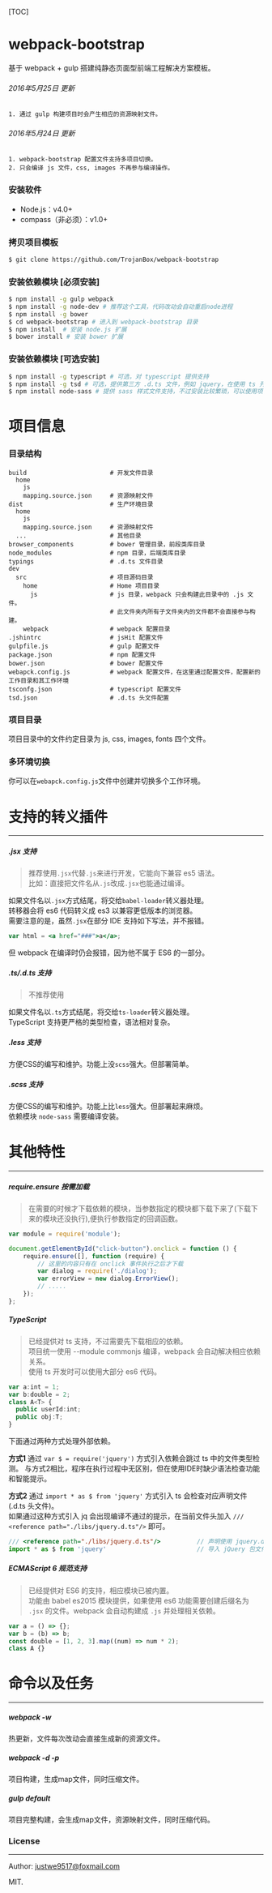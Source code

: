 [TOC]

# webpack-bootstrap
基于 webpack + gulp 搭建纯静态页面型前端工程解决方案模板。
###### 2016年5月25日 更新
    1. 通过 gulp 构建项目时会产生相应的资源映射文件。

###### 2016年5月24日 更新
    1. webpack-bootstrap 配置文件支持多项目切换。
    2. 只会编译 js 文件，css, images 不再参与编译操作。

### 安装软件
- Node.js：v4.0+
- compass（非必须）：v1.0+

### 拷贝项目模板
``` bash
$ git clone https://github.com/TrojanBox/webpack-bootstrap
```

### 安装依赖模块 [必须安装]
``` bash
$ npm install -g gulp webpack
$ npm install -g node-dev # 推荐这个工具，代码改动会自动重启node进程
$ npm install -g bower
$ cd webpack-bootstrap # 进入到 webpack-bootstrap 目录 
$ npm install  # 安装 node.js 扩展
$ bower install # 安装 bower 扩展
```

### 安装依赖模块 [可选安装]
``` bash
$ npm install -g typescript # 可选，对 typescript 提供支持
$ npm install -g tsd # 可选，提供第三方 .d.ts 文件，例如 jquery，在使用 ts 开发时有效
$ npm install node-sass # 提供 sass 样式文件支持，不过安装比较繁琐，可以使用项目代替方案 LESS
```

# 项目信息
### 目录结构
```
build                       # 开发文件目录
  home
    js
    mapping.source.json     # 资源映射文件
dist                        # 生产环境目录
  home
    js
    mapping.source.json     # 资源映射文件
  ...                       # 其他目录
browser_components          # bower 管理目录，前段类库目录
node_modules                # npm 目录，后端类库目录
typings                     # .d.ts 文件目录
dev
  src                       # 项目源码目录
    home                    # Home 项目目录
      js                    # js 目录，webpack 只会构建此目录中的 .js 文件。
                            # 此文件夹内所有子文件夹内的文件都不会直接参与构建。
    webpack                 # webpack 配置目录
.jshintrc                   # jsHit 配置文件
gulpfile.js                 # gulp 配置文件
package.json                # npm 配置文件
bower.json                  # bower 配置文件
webapck.config.js           # webpack 配置文件，在这里通过配置文件，配置新的工作目录和其工作环境
tsconfg.json                # typescript 配置文件
tsd.json                    # .d.ts 头文件配置
```

### 项目目录
项目目录中的文件约定目录为 js, css, images, fonts 四个文件。

### 多环境切换
你可以在`webapck.config.js`文件中创建并切换多个工作环境。

# 支持的转义插件
----
##### .jsx 支持
> 推荐使用`.jsx`代替`.js`来进行开发，它能向下兼容 es5 语法。  
> 比如：直接把文件名从`.js`改成`.jsx`也能通过编译。  

如果文件名以`.jsx`方式结尾，将交给`babel-loader`转义器处理。  
转移器会将 es6 代码转义成 es3 以兼容更低版本的浏览器。  
需要注意的是，虽然`.jsx`在部分 IDE 支持如下写法，并不报错。  
``` jsx
var html = <a href="###">a</a>;
```
但 webpack 在编译时仍会报错，因为他不属于 ES6 的一部分。  

##### .ts/.d.ts 支持
> 不推荐使用

如果文件名以`.ts`方式结尾，将交给`ts-loader`转义器处理。  
TypeScript 支持更严格的类型检查，语法相对复杂。  

##### .less 支持
方便CSS的编写和维护。功能上没`scss`强大。但部署简单。

##### .scss 支持
方便CSS的编写和维护。功能上比`less`强大。但部署起来麻烦。  
依赖模块 `node-sass` 需要编译安装。  


# 其他特性
----
##### require.ensure 按需加载
> 在需要的时候才下载依赖的模块，当参数指定的模块都下载下来了(下载下来的模块还没执行),便执行参数指定的回调函数。

```js
var module = require('module');

document.getElementById("click-button").onclick = function () {
    require.ensure([], function (require) {
        // 这里的内容只有在 onclick 事件执行之后才下载
        var dialog = require('./dialog');
        var errorView = new dialog.ErrorView();
        // .....
    });
};
```

##### TypeScript
> 已经提供对 ts 支持，不过需要先下载相应的依赖。  
> 项目统一使用 --module commonjs 编译，webpack 会自动解决相应依赖关系。  
> 使用 ts 开发时可以使用大部分 es6 代码。

```typescript
var a:int = 1;
var b:double = 2;
class A<T> {
  public userId:int;
  public obj:T;
}
```

下面通过两种方式处理外部依赖。    

**方式1**
通过 `var $ = require('jquery')` 方式引入依赖会跳过 ts 中的文件类型检测。
与方式2相比，程序在执行过程中无区别，但在使用IDE时缺少语法检查功能和智能提示。

**方式2**
通过 `import * as $ from 'jquery'` 方式引入 ts 会检查对应声明文件(.d.ts 头文件)。  
如果通过这种方式引入 jq 会出现编译不通过的提示，在当前文件头加入 `/// <reference path="./libs/jquery.d.ts"/>` 即可。
```js
/// <reference path="./libs/jquery.d.ts"/>          // 声明使用 jquery.d.ts 头文件，ts 在编译时会执行安全检查。
import * as $ from 'jquery'                         // 导入 jQuery 包文件。
```

##### ECMAScript 6 规范支持
> 已经提供对 ES6 的支持，相应模块已被内置。  
> 功能由 babel es2015 模块提供，如果使用 es6 功能需要创建后缀名为 `.jsx` 的文件。webpack 会自动构建成 `.js` 并处理相关依赖。  

```js
var a = () => {};
var b = (b) => b;
const double = [1, 2, 3].map((num) => num * 2);
class A {}
```

# 命令以及任务
----
##### webpack -w
热更新，文件每次改动会直接生成新的资源文件。

##### webpack -d -p
项目构建，生成map文件，同时压缩文件。

##### gulp default
项目完整构建，会生成map文件，资源映射文件，同时压缩代码。

### License
----

Author: justwe9517@foxmail.com

MIT.
